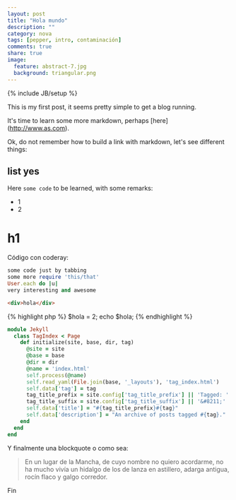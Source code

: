```yaml
---
layout: post
title: "Hola mundo"
description: ""
category: nova
tags: [pepper, intro, contaminación]
comments: true
share: true
image:
  feature: abstract-7.jpg
  background: triangular.png
---
```

{% include JB/setup %}

This is my first post, it seems pretty simple to get a blog running.

It's time to learn some more markdown, perhaps [here] (http://www.as.com).

Ok, do not remember how to build a link with markdown, let's see different things:


## list yes

Here `some code` to be learned, with some remarks:
* 1
* 2

# h1
Código con coderay:

~~~ ruby
some code just by tabbing
some more require 'this/that'
User.each do |u|
very interesting and awesome
~~~

~~~ html
<div>hola</div>
~~~

{% highlight php %}
  $hola = 2;
  echo $hola;
{% endhighlight %}

~~~ ruby
module Jekyll
  class TagIndex < Page
    def initialize(site, base, dir, tag)
      @site = site
      @base = base
      @dir = dir
      @name = 'index.html'
      self.process(@name)
      self.read_yaml(File.join(base, '_layouts'), 'tag_index.html')
      self.data['tag'] = tag
      tag_title_prefix = site.config['tag_title_prefix'] || 'Tagged: '
      tag_title_suffix = site.config['tag_title_suffix'] || '&#8211;'
      self.data['title'] = "#{tag_title_prefix}#{tag}"
      self.data['description'] = "An archive of posts tagged #{tag}."
    end
  end
end
~~~

Y finalmente una blockquote o como sea:

> En un lugar de la Mancha, de cuyo nombre no quiero acordarme, no ha mucho vivía un hidalgo de los de lanza en astillero, adarga antigua, rocín flaco y galgo corredor.

Fin
